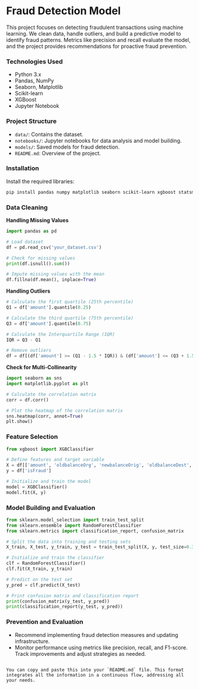 # Fraud Detection Model

This project focuses on detecting fraudulent transactions using machine learning. We clean data, handle outliers, and build a predictive model to identify fraud patterns. Metrics like precision and recall evaluate the model, and the project provides recommendations for proactive fraud prevention.

### Technologies Used
- Python 3.x
- Pandas, NumPy
- Seaborn, Matplotlib
- Scikit-learn
- XGBoost
- Jupyter Notebook

### Project Structure
- `data/`: Contains the dataset.
- `notebooks/`: Jupyter notebooks for data analysis and model building.
- `models/`: Saved models for fraud detection.
- `README.md`: Overview of the project.

### Installation
Install the required libraries:
```bash
pip install pandas numpy matplotlib seaborn scikit-learn xgboost statsmodels
```

### Data Cleaning

**Handling Missing Values**
```python
import pandas as pd

# Load dataset
df = pd.read_csv('your_dataset.csv')

# Check for missing values
print(df.isnull().sum())

# Impute missing values with the mean
df.fillna(df.mean(), inplace=True)
```

**Handling Outliers**
```python
# Calculate the first quartile (25th percentile)
Q1 = df['amount'].quantile(0.25)

# Calculate the third quartile (75th percentile)
Q3 = df['amount'].quantile(0.75)

# Calculate the Interquartile Range (IQR)
IQR = Q3 - Q1

# Remove outliers
df = df[(df['amount'] >= (Q1 - 1.5 * IQR)) & (df['amount'] <= (Q3 + 1.5 * IQR))]
```

**Check for Multi-Collinearity**
```python
import seaborn as sns
import matplotlib.pyplot as plt

# Calculate the correlation matrix
corr = df.corr()

# Plot the heatmap of the correlation matrix
sns.heatmap(corr, annot=True)
plt.show()
```

### Feature Selection
```python
from xgboost import XGBClassifier

# Define features and target variable
X = df[['amount', 'oldbalanceOrg', 'newbalanceOrig', 'oldbalanceDest', 'newbalanceDest']]
y = df['isFraud']

# Initialize and train the model
model = XGBClassifier()
model.fit(X, y)
```

### Model Building and Evaluation
```python
from sklearn.model_selection import train_test_split
from sklearn.ensemble import RandomForestClassifier
from sklearn.metrics import classification_report, confusion_matrix

# Split the data into training and testing sets
X_train, X_test, y_train, y_test = train_test_split(X, y, test_size=0.3, random_state=42)

# Initialize and train the classifier
clf = RandomForestClassifier()
clf.fit(X_train, y_train)

# Predict on the test set
y_pred = clf.predict(X_test)

# Print confusion matrix and classification report
print(confusion_matrix(y_test, y_pred))
print(classification_report(y_test, y_pred))
```

### Prevention and Evaluation
- Recommend implementing fraud detection measures and updating infrastructure.
- Monitor performance using metrics like precision, recall, and F1-score. Track improvements and adjust strategies as needed.
```

You can copy and paste this into your `README.md` file. This format integrates all the information in a continuous flow, addressing all your needs.
